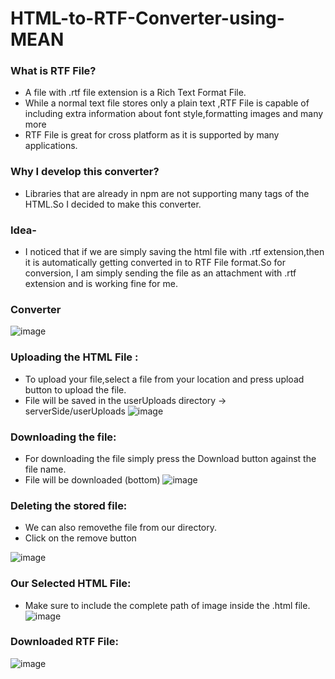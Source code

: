 # HTML-to-RTF-Converter-using-MEAN

### What is RTF File?
- A file with .rtf file extension is a Rich Text Format File.
- While a normal text file stores only a plain text ,RTF File is capable of including extra information about font style,formatting images and many more
- RTF File is great for cross platform as it is supported by many applications.

### Why I develop this converter?
- Libraries that are already in npm are not supporting  many tags of the HTML.So I decided to make this converter.

### Idea- 
- I noticed that if we are simply saving the html file with .rtf extension,then it is automatically getting converted in to RTF File format.So for conversion, I am  simply sending the file as an attachment with .rtf extension and is working fine for me.

### Converter
![image](https://user-images.githubusercontent.com/26309496/73132629-adbc3280-4043-11ea-9bbd-841bc2917b2e.png)
###  Uploading the HTML File :
- To upload your file,select a file from your location and press upload button to upload the file.
- File will be saved in the userUploads directory -> serverSide/userUploads
![image](https://user-images.githubusercontent.com/26309496/73132636-c62c4d00-4043-11ea-935e-b28c1de96451.png)

### Downloading the file:
- For downloading the file simply press the Download button against the file name.
- File will be downloaded (bottom)
![image](https://user-images.githubusercontent.com/26309496/73132995-c844da80-4048-11ea-8e48-eaac829a0607.png)

### Deleting the stored file:
- We can also removethe file from our directory.
- Click on the remove button

![image](https://user-images.githubusercontent.com/26309496/73133027-2ec9f880-4049-11ea-9996-e8790dca97ea.png)

### Our Selected HTML File:
- Make sure to include the complete path of image inside the .html file.
![image](https://user-images.githubusercontent.com/26309496/73133050-72bcfd80-4049-11ea-9bb3-156855065f4b.png)

### Downloaded RTF File:
![image](https://user-images.githubusercontent.com/26309496/73133069-ab5cd700-4049-11ea-9b32-5183da6405be.png)




